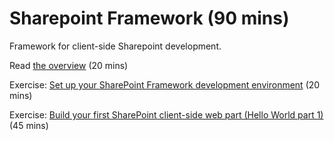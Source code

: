 Sharepoint Framework (90 mins)
====================

Framework for client-side Sharepoint development. 

Read [the overview](https://docs.microsoft.com/en-us/sharepoint/dev/spfx/sharepoint-framework-overview) (20 mins)

Exercise: [Set up your SharePoint Framework development environment](https://docs.microsoft.com/en-us/sharepoint/dev/spfx/set-up-your-development-environment) (20 mins)

Exercise: [Build your first SharePoint client-side web part (Hello World part 1)](https://docs.microsoft.com/en-us/sharepoint/dev/spfx/web-parts/get-started/build-a-hello-world-web-part) (45 mins)
